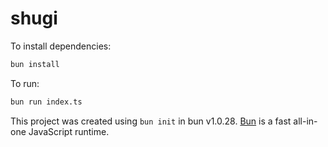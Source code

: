 # shugi

To install dependencies:

```bash
bun install
```

To run:

```bash
bun run index.ts
```

This project was created using `bun init` in bun v1.0.28. [Bun](https://bun.sh) is a fast all-in-one JavaScript runtime.
